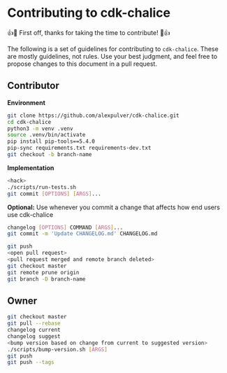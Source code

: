 # Contributing to cdk-chalice

:+1::tada: First off, thanks for taking the time to contribute! :tada::+1:

The following is a set of guidelines for contributing to `cdk-chalice`. These are mostly 
guidelines, not rules. Use your best judgment, and feel free to propose changes to this 
document in a pull request.

## Contributor

**Environment**

```bash
git clone https://github.com/alexpulver/cdk-chalice.git
cd cdk-chalice
python3 -m venv .venv
source .venv/bin/activate
pip install pip-tools==5.4.0
pip-sync requirements.txt requirements-dev.txt
git checkout -b branch-name
```

**Implementation**

```bash
<hack>
./scripts/run-tests.sh
git commit [OPTIONS] [ARGS]...
```

**Optional:** Use whenever you commit a change that affects how end users use cdk-chalice

```bash
changelog [OPTIONS] COMMAND [ARGS]...
git commit -m 'Update CHANGELOG.md' CHANGELOG.md
```

```bash
git push
<open pull request>
<pull request merged and remote branch deleted>
git checkout master
git remote prune origin
git branch -D branch-name
```

## Owner

``` bash
git checkout master
git pull --rebase
changelog current
changelog suggest
<bump version based on change from current to suggested version>
./scripts/bump-version.sh [ARGS]
git push
git push --tags
```
